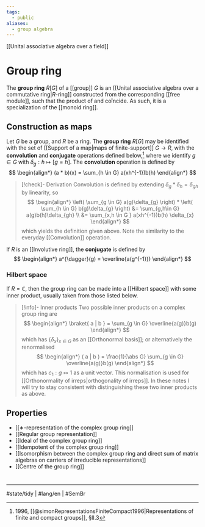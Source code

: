 ```yaml
---
tags:
  - public
aliases:
  - group algebra
---
```

[[Unital associative algebra over a field]]
# Group ring


The **group ring** $R[G]$ of a [[group]] $G$ is an [[Unital associative algebra over a commutative ring|$R$-ring]] constructed from the corresponding [[free module]], such that the product of  and  coïncide.
As such, it is a specialization of the [[monoid ring]].

## Construction as maps

Let $G$ be a group, and $R$ be a ring. 
The **group ring** $R[G]$ may be identified with the set of [[Support of a map|maps of finite-support]] $G \to R$,
with the **convolution** and **conjugate** operations defined below,[^simon] 
where we identify $g \in G$ with $\delta_{g} : h \mapsto [g=h]$.
The **convolution** operation is defined by
$$
\begin{align*}
(a * b)(x) = \sum_{h \in G} a(xh^{-1})b(h)
\end{align*}
$$
> [!check]- Derivation
> Convolution is defined by extending $\delta_{g} * \delta_{h} = \delta_{gh}$ by linearity, so
> $$
> \begin{align*}
> \left( \sum_{g \in G} a(g)\delta_{g} \right) * \left( \sum_{h \in G} b(g)\delta_{g} \right) &= \sum_{g,h\in G} a(g)b(h)\delta_{gh} \\
> &= \sum_{x,h \in G } a(xh^{-1})b(h) \delta_{x}
> \end{align*}
> $$
> which yields the definition given above.
> Note the similarity to the everyday [[Convolution]] operation.

If $R$ is an [[Involutive ring]], the **conjugate** is defined by
$$
\begin{align*}
a^{\dagger}(g) = \overline{a(g^{-1})}
\end{align*}
$$

[^simon]: 1996, [[@simonRepresentationsFiniteCompact1996|Representations of finite and compact groups]], §II.3

### Hilbert space

If $R = \mathbb{C}$, then the group ring can be made into a [[Hilbert space]] with some inner product, usually taken from those listed below.

> [!info]- Inner products
> Two possible inner products on a complex group ring are
> $$
> \begin{align*}
> \braket{ a | b } = \sum_{g \in G} \overline{a(g)}b(g)
> \end{align*}
> $$
> which has $\{ \delta_{x} \}_{x \in G}$ as an [[Orthonormal basis]]; 
> or alternatively the renormalised
> $$
> \begin{align*}
> ( a | b ) = \frac{1}{\abs G} \sum_{g \in G} \overline{a(g)}b(g)
> \end{align*}
> $$
> which has $c_{1} : g \mapsto 1$ as a unit vector.
> This normalisation is used for [[Orthonormality of irreps|orthogonality of irreps]].
> In these notes I will try to stay consistent with distinguishing these two inner products as above.

## Properties

- [[∗-representation of the complex group ring]]
- [[Regular group representation]]
- [[Ideal of the complex group ring]]
- [[Idempotent of the complex group ring]]
- [[Isomorphism between the complex group ring and direct sum of matrix algebras on carriers of irreducible representations]]
- [[Centre of the group ring]]

#
---
#state/tidy | #lang/en | #SemBr